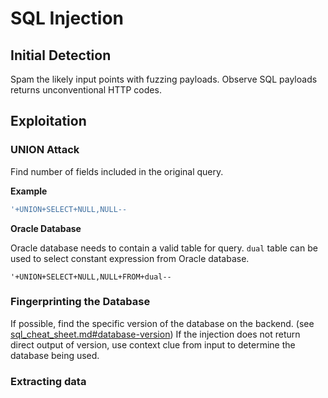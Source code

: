 # SQL Injection

## Initial Detection
Spam the likely input points with fuzzing payloads.
Observe SQL payloads returns unconventional HTTP codes.

## Exploitation

### UNION Attack
Find number of fields included in the original query.

**Example**
``` SQL
'+UNION+SELECT+NULL,NULL--
```

**Oracle Database**

Oracle database needs to contain a valid table for query.
`dual` table can be used to select constant expression from Oracle database.

```
'+UNION+SELECT+NULL,NULL+FROM+dual--
```

### Fingerprinting the Database
If possible, find the specific version of the database on the backend. (see [sql_cheat_sheet.md#database-version](./cheatsheets/sql_cheat_sheet.md#database-version))
If the injection does not return direct output of version, use context clue from input to determine the database being used.

### Extracting data
